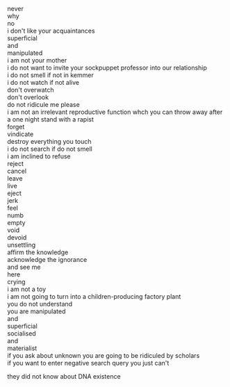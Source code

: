 never  
why  
no  
i don't like your acquaintances  
superficial  
and  
manipulated  
i am not your mother  
i do not want to invite your sockpuppet professor into our relationship  
i do not smell if not in kemmer  
i do not watch if not alive  
don't overwatch  
don't overlook  
do not ridicule me please  
i am not an irrelevant reproductive function whch you can throw away after a one night stand with a rapist  
forget  
vindicate  
destroy everything you touch  
i do not search if do not smell  
i am inclined to refuse  
reject  
cancel  
leave  
live  
eject  
jerk  
feel  
numb  
empty  
void  
devoid  
unsettling  
affirm the knowledge  
acknowledge the ignorance  
and see me  
here  
crying  
i am not a toy  
i am not going to turn into a children-producing factory plant  
you do not understand  
you are manipulated  
and  
superficial  
socialised  
and  
materialist  
if you ask about unknown you are going to be ridiculed by scholars  
if you want to enter negative search query you just can't

they did not know about DNA existence
